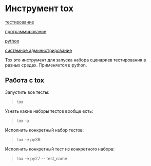 # Инструмент tox

[тестирование](./meta_testirovanie.md) 

[программирование](./meta_programmirovanie.md)

[python](./meta_python.md)

[системное администрирование](./meta_sistemnoe_administrirovanie.md)

Tox это инструмент для запуска набора сценариев 
тестирования в разных средах. Применяется в python.

## Работа с tox

Запустить все тесты:
> tox

Узнать какие наборы тестов вообще есть:
> tox -a

Исполнить конкретный набор тестов:
> tox -e py36

Исполнить конкретный тест из конкретного набора:
> tox -e py27 -- test_name
